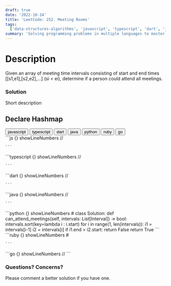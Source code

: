 ```yaml
---
draft: true
date: '2022-10-14'
title: 'LeetCode: 252. Meeting Rooms'
tags:
  ['data-structures-algorithms', 'javascript', 'typescript', 'dart', 'java', 'python', 'ruby', 'go']
summary: 'Solving programming problems in multiple languages to master syntax, data structures, and algorithms.'
---
```


# Description

Given an array of meeting time intervals consisting of start and end times
[[s1,e1],[s2,e2],...] (si < ei), determine if a person could attend all meetings.

### Solution

Short description

## Declare Hashmap

<div className="tab-group">
  <div className="tab">
    <button id="js" className="tablinks">javascript</button>
    <button id="ts" className="tablinks">typescript</button>
    <button id="dart" className="tablinks">dart</button>
    <button id="java" className="tablinks">java</button>
    <button id="python" className="tablinks">python</button>
    <button id="ruby" className="tablinks">ruby</button>
    <button id="go" className="tablinks">go</button>
  </div>

  <div id="js" className="tabcontent">
    ```js {} showLineNumbers
    //

    ```

  </div>

  <div id="ts" className="tabcontent">
    ```typescript {} showLineNumbers
    //

    ```

  </div>

  <div id="dart" className="tabcontent">
    ```dart {} showLineNumbers
    //

    ```

  </div>

  <div id="java" className="tabcontent">
    ```java {} showLineNumbers
    //

    ```

  </div>

  <div id="python" className="tabcontent">
    ```python {} showLineNumbers
    #
    class Solution:
      def can_attend_meetings(self, intervals: List[Interval]) -> bool:
          intervals.sort(key=lambda i : i.start)
          for i in range(1, len(intervals)):
              i1 = intervals[i-1]
              i2 = intervals[i]
              if i1.end > i2.start:
                  return False
          return True
    ```

  </div>

  <div id="ruby" className="tabcontent">
    ```ruby {} showLineNumbers
    #

    ```

  </div>

  <div id="go" className="tabcontent">
    ```go {} showLineNumbers
    //
    ```

  </div>
</div>

### Questions? Concerns?

Please comment a better solution if you have one.
